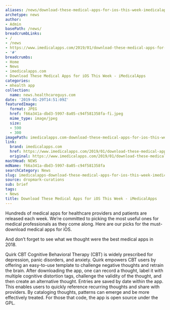 ```yaml
---
aliases: /news/download-these-medical-apps-for-ios-this-week-imedicalapps
archetype: news
author:
- Admin
basePath: /news/
breadcrumbLinks:
- /
- /news
- https://www.imedicalapps.com/2019/01/download-these-medical-apps-for-ios-this-week/
- '#'
breadcrumbs:
- Home
- News
- imedicalapps.com
- Download These Medical Apps for iOS This Week - iMedicalApps
categories:
- mhealth app
collection:
  name: news.healthcareguys.com
date: '2019-01-29T14:51:09Z'
featuredImage:
  format: JPEG
  href: f66a341a-dbd3-5997-8a05-c94f581358fa-fi.jpeg
  mime_type: image/jpeg
  size:
  - 590
  - 300
imagePath: imedicalapps.com-download-these-medical-apps-for-ios-this-week-imedicalapps
link:
  brand: imedicalapps.com
  href: https://www.imedicalapps.com/2019/01/download-these-medical-apps-for-ios-this-week/
  original: https://www.imedicalapps.com/2019/01/download-these-medical-apps-for-ios-this-week/
mastHead: NEWS
mdName: f66a341a-dbd3-5997-8a05-c94f581358fa
searchCategory: News
slug: imedicalapps-download-these-medical-apps-for-ios-this-week-imedicalapps
source: dropmark-curations
sub: brief
tags:
- News
title: Download These Medical Apps for iOS This Week - iMedicalApps
---
```


Hundreds of medical apps for healthcare providers and patients are released each week. We’re committed to picking the most useful ones for medical professionals as they come along. Here are our picks for the must-download medical apps for iOS.

And don’t forget to see what we thought were the best medical apps in 2018.

Quirk CBT
Cognitive Behavioral Therapy (CBT) is widely prescribed for depression, panic disorders, and anxiety. Quirk empowers CBT users by offering an easy-to-use template to challenge negative thoughts and retrain the brain. After downloading the app, one can record a thought, label it with multiple cognitive distortion tags, challenge the validity of the thought, and then create an alternative thought. Entries are saved by date within the app. This enables users to quickly reference recurring thoughts and share with providers. By cataloging thoughts, patterns can emerge and be more effectively treated. For those that code, the app is open source under the GPL.